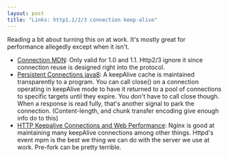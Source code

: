 ```yaml
---
layout: post
title: "Links: http1.1/2/3 connection keep-alive"
---
```


Reading a bit about turning this on at work. It's mostly great for performance allegedly except when it isn't.

* [Connection MDN](https://developer.mozilla.org/en-US/docs/Web/HTTP/Headers/Connection): Only valid for 1.0 and 1.1. Http2/3 ignore it since connection reuse is designed right into the protocol.
* [Persistent Connections java8](https://docs.oracle.com/javase/8/docs/technotes/guides/net/http-keepalive.html): A keepAlive cache is maintained transparently to a program. You can call close() on a connection operating in keepAlive mode to have it returned to a pool of connections to specific targets until they expire. You don't have to call close though. When a response is read fully, that's another signal to park the connection. (Content-length, and chunk transfer encoding give enough info do to this)
* [HTTP Keepalive Connections and Web Performance](https://www.nginx.com/blog/http-keepalives-and-web-performance/): Nginx is good at maintaining many keepAlive connections among other things. Httpd's event mpm is the best we thing we can do with the server we use at work. Pre-fork can be pretty terrible.
